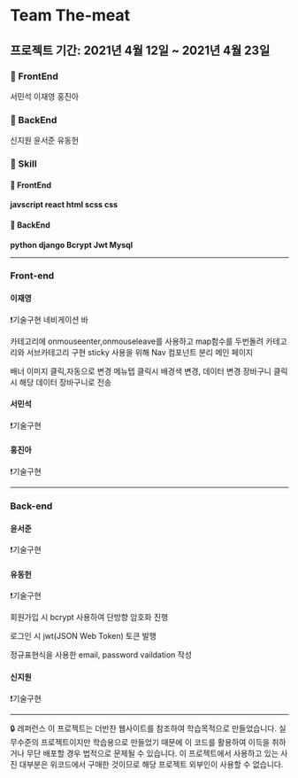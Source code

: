 # Team The-meat
## 프로젝트 기간: 2021년 4월 12일 ~ 2021년 4월 23일
### 🐶 FrontEnd
서민석
이재영
홍진아
### 🐼 BackEnd
신지원
윤서준
유동헌

### 🐤 Skill
#### 🐶 FrontEnd
**javscript
react
html
scss
css**
#### 🐼 BackEnd
**python
django
Bcrypt
Jwt
Mysql**



--------------------------------------------
### Front-end
#### 이재영
❗️기술구현
네비게이션 바

카테고리에 onmouseenter,onmouseleave를 사용하고 map함수를 두번돌려 카테고리와 서브카테고리 구현
sticky 사용을 위해 Nav 컴포넌트 분리
메인 페이지

배너 이미지 클릭,자동으로 변경
메뉴텝 클릭시 배경색 변경, 데이터 변경
장바구니 클릭시 해당 데이터 장바구니로 전송

#### 서민석
❗️기술구현


#### 홍진아
❗️기술구현


--------------------------------------------
### Back-end
#### 윤서준
❗️기술구현

#### 유동헌
❗️기술구현

회원가입 시 bcrypt 사용하여 단방향 암호화 진행

로그인 시 jwt(JSON Web Token) 토큰 발행

정규표현식을 사용한 email, password vaildation 작성

#### 신지원
❗️기술구현




------------------------------------------------
🔒 레퍼런스
이 프로젝트는 더반찬 웹사이트를 참조하여 학습목적으로 만들었습니다. 실무수준의 프로젝트이지만 학습용으로 만들었기 때문에 이 코드를 활용하여 이득을 취하거나 무단 배포할 경우 법적으로 문제될 수 있습니다. 이 프로젝트에서 사용하고 있는 사진 대부분은 위코드에서 구매한 것이므로 해당 프로젝트 외부인이 사용할 수 없습니다.
